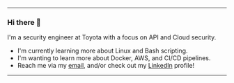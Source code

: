 ___

### Hi there 👋

I'm a security engineer at Toyota with a focus on API and Cloud security.

<!--
**Jackscalibur/Jackscalibur** is a ✨ _special_ ✨ repository because its `README.md` (this file) appears on your GitHub profile.

Here are some ideas to get you started:

- 🔭 I’m currently working on ...
- 🌱 I’m currently learning ...
- 👯 I’m looking to collaborate on ...
- 🤔 I’m looking for help with ...
- 💬 Ask me about ...
- 📫 How to reach me: ...
- 😄 Pronouns: ...
- ⚡ Fun fact: ...
-->

- I'm currently learning more about Linux and Bash scripting.
- I'm wanting to learn more about Docker, AWS, and CI/CD pipelines.
- Reach me via my [email](jackson.taylor.cowdrey@gmail.com), and/or check out my [LinkedIn](https://www.linkedin.com/in/jackson-cowdrey/) profile!

___
